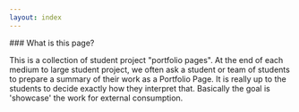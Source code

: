 ```yaml
---
layout: index
---
```

<div class="container">
  <section id="main_content">
### What is this page?

This is a collection of student project "portfolio pages". At the end of each medium to large student project, we often ask a student or team of students to prepare a summary of their work as a Portfolio Page. It is really up to the students to decide exactly how they interpret that. Basically the goal is 'showcase' the work for external consumption.

  </section>
</div>